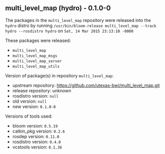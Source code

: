 ## multi_level_map (hydro) - 0.1.0-0

The packages in the `multi_level_map` repository were released into the `hydro` distro by running `/usr/bin/bloom-release multi_level_map --track hydro --rosdistro hydro` on `Sat, 14 Mar 2015 23:13:10 -0000`

These packages were released:
- `multi_level_map`
- `multi_level_map_msgs`
- `multi_level_map_server`
- `multi_level_map_utils`

Version of package(s) in repository `multi_level_map`:
- upstream repository: https://github.com/utexas-bwi/multi_level_map.git
- release repository: unknown
- rosdistro version: `null`
- old version: `null`
- new version: `0.1.0-0`

Versions of tools used:
- bloom version: `0.5.19`
- catkin_pkg version: `0.2.6`
- rosdep version: `0.11.0`
- rosdistro version: `0.4.0`
- vcstools version: `0.1.36`


